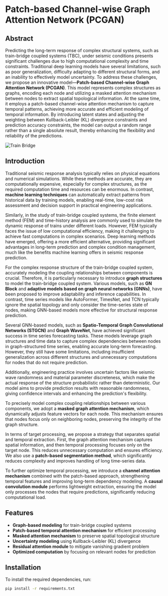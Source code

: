 # Patch-based Channel-wise Graph Attention Network (PCGAN)

## Abstract

Predicting the long-term response of complex structural systems, such as train-bridge coupled systems (TBC), under seismic conditions presents significant challenges due to high computational complexity and time constraints. Traditional deep learning models have several limitations, such as poor generalization, difficulty adapting to different structural forms, and an inability to effectively model uncertainty. To address these challenges, we propose an innovative model—**Patch-based Channel-wise Graph Attention Network (PCGAN)**. This model represents complex structures as graphs, encoding each node and utilizing a masked attention mechanism between nodes to extract spatial topological information. At the same time, it employs a patch-based channel-wise attention mechanism to capture temporal patterns, achieving more accurate and efficient modeling of temporal information. By introducing latent states and adjusting the weighting between Kullback-Leibler (KL) divergence constraints and prediction accuracy constraints, the model can output a random range rather than a single absolute result, thereby enhancing the flexibility and reliability of the predictions.

![Train Bridge](figures/tbc.jpg)


## Introduction

Traditional seismic response analysis typically relies on physical equations and numerical simulations. While these methods are accurate, they are computationally expensive, especially for complex structures, as the required computation time and resources can be enormous. In contrast, **machine learning techniques** can automatically extract patterns from historical data by training models, enabling real-time, low-cost risk assessment and decision support in practical engineering applications. 

Similarly, in the study of train-bridge coupled systems, the finite element method (FEM) and time-history analysis are commonly used to simulate the dynamic response of trains under different loads. However, FEM typically faces the issue of low computational efficiency, making it challenging to achieve fast computations in complex scenarios. Deep learning methods have emerged, offering a more efficient alternative, providing significant advantages in long-term prediction and complex condition management, much like the benefits machine learning offers in seismic response prediction.

For the complex response structure of the train-bridge coupled system, accurately modeling the coupling relationships between components is crucial. Therefore, it is particularly necessary to introduce **graph structures** to model the train-bridge coupled system. Various models, such as **GN Block** and **adaptive models based on graph neural networks (GNNs)**, have been proposed to improve adaptability and inference capabilities. In contrast, time series models like AutoFormer, TimesNet, and TCN typically ignore the spatial topology and only consider the time-series state of nodes, making GNN-based models more effective for structural response prediction.

Several GNN-based models, such as **Spatio-Temporal Graph Convolutional Networks (STGCN)** and **Graph WaveNet**, have achieved significant success in time series forecasting tasks. These models leverage graph structures and time data to capture complex dependencies between nodes in graph-structured time series, enabling accurate long-term forecasting. However, they still have some limitations, including insufficient generalization across different structures and unnecessary computations for nodes that do not require prediction.

Additionally, engineering practice involves uncertain factors like seismic wave randomness and material parameter discreteness, which make the actual response of the structure probabilistic rather than deterministic. Our model aims to provide prediction results with reasonable randomness, giving confidence intervals and enhancing the prediction's flexibility.

To precisely model complex coupling relationships between various components, we adopt a **masked graph attention mechanism**, which dynamically adjusts feature vectors for each node. This mechanism ensures that nodes focus only on neighboring nodes, preserving the integrity of the graph structure. 

In terms of target processing, we propose a strategy that separates spatial and temporal extraction. First, the graph attention mechanism captures spatial information, and then temporal processing focuses only on the target node. This reduces unnecessary computation and ensures efficiency. We also use a **patch-based segmentation method**, which significantly reduces complexity and improves handling of long time-series data.

To further optimize temporal processing, we introduce a **channel attention mechanism** combined with the patch-based approach, strengthening temporal features and improving long-term dependency modeling. A **causal convolution module** performs lightweight extraction, ensuring the model only processes the nodes that require predictions, significantly reducing computational load.

## Features

- **Graph-based modeling** for train-bridge coupled systems
- **Patch-based temporal attention mechanism** for efficient processing
- **Masked attention mechanism** to preserve spatial topological structure
- **Uncertainty modeling** using Kullback-Leibler (KL) divergence
- **Residual attention module** to mitigate vanishing gradient problem
- **Optimized computation** by focusing on relevant nodes for prediction

## Installation

To install the required dependencies, run:

```bash
pip install -r requirements.txt
